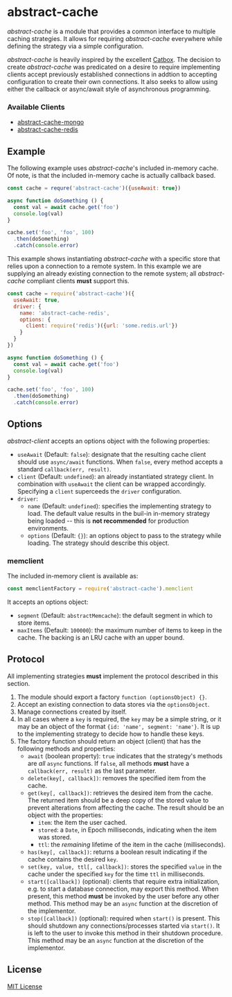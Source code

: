 # abstract-cache

*abstract-cache* is a module that provides a common interface to multiple
caching strategies. It allows for requiring *abstract-cache* everywhere while
defining the strategy via a simple configuration.

*abstract-cache* is heavily inspired by the excellent [Catbox][catbox]. The
decision to create *abstract-cache* was predicated on a desire to require
implementing clients accept previously established connections in addtion to
accepting configuration to create their own connections. It also seeks to
allow using either the callback or async/await style of asynchronous
programming.

[catbox]: https://npm.im/catbox

### Available Clients

+ [abstract-cache-mongo](https://github.com/jsumners/abstract-cache-mongo)
+ [abstract-cache-redis](https://github.com/jsumners/abstract-cache-redis)

## Example

The following example uses *abstract-cache*'s included in-memory cache. Of note,
is that the included in-memory cache is actually callback based.

```js
const cache = requre('abstract-cache')({useAwait: true})

async function doSomething () {
  const val = await cache.get('foo')
  console.log(val)
}

cache.set('foo', 'foo', 100)
  .then(doSomething)
  .catch(console.error)
```

This example shows instantiating *abstract-cache* with a specific store that
relies upon a connection to a remote system. In this example we are supplying
an already existing connection to the remote system; all *abstract-cache*
compliant clients **must** support this.

```js
const cache = require('abstract-cache')({
  useAwait: true,
  driver: {
    name: 'abstract-cache-redis',
    options: {
      client: require('redis')({url: 'some.redis.url'})
    }
  }
})

async function doSomething () {
  const val = await cache.get('foo')
  console.log(val)
}

cache.set('foo', 'foo', 100)
  .then(doSomething)
  .catch(console.error)
```

## Options

*abstract-client* accepts an options object with the following properties:

+ `useAwait` (Default: `false`): designate that the resulting cache client
should use `async/await` functions. When `false`, every method accepts a
standard `callback(err, result)`.
+ `client` (Default: `undefined`): an already instantiated strategy client.
In combination with `useAwait` the client can be wrapped accordingly. Specifying
a `client` superceeds the `driver` configuration.
+ `driver`:
    * `name` (Default: `undefined`): specifies the implementing strategy to
    load. The default value results in the buil-in in-memory strategy being
    loaded -- this is **not recommended** for production environments.
    * `options` (Default: `{}`): an options object to pass to the strategy
    while loading. The strategy should describe this object.

### memclient

The included in-memory client is available as:

```js
const memclientFactory = require('abstract-cache').memclient
```

It accepts an options object:

+ `segment` (Default: `abstractMemcache`): the default segment in which to store
items.
+ `maxItems` (Default: `100000`): the maximum number of items to keep in the
cache. The backing is an LRU cache with an upper bound.

## Protocol

All implementing strategies **must** implement the protocol described in this
section.

1. The module should export a factory `function (optionsObject) {}`.
1. Accept an existing connection to data stores via the `optionsObject`.
1. Manage connections created by itself.
1. In all cases where a `key` is required, the `key` may be a simple string,
or it may be an object of the format `{id: 'name', segment: 'name'}`. It is
up to the implementing strategy to decide how to handle these keys.
1. The factory function should return an object (client) that has the following
methods and properties:
    * `await` (boolean property): `true` indicates that the strategy's methods
    are *all* `async` functions. If `false`, all methods **must** have a
    `callback(err, result)` as the last parameter.
    * `delete(key[, callback])`: removes the specified item from the cache.
    * `get(key[, callback])`: retrieves the desired item from the cache. The
    returned item should be a deep copy of the stored value to prevent alterations
    from affecting the cache. The result should be an object with the properties:
        + `item`: the item the user cached.
        + `stored`: a `Date`, in Epoch milliseconds, indicating when the item
        was stored.
        + `ttl`: the *remaining* lifetime of the item in the cache (milliseconds).
    * `has(key[, callback])`: returns a boolean result indicating if the cache
    contains the desired `key`.
    * `set(key, value, ttl[, callback])`: stores the specified `value` in the
    cache under the specified `key` for the time `ttl` in milliseconds.
    * `start([callback])` (optional): clients that require extra initialization,
    e.g. to start a database connection, may export this method. When present,
    this method **must** be invoked by the user before any other method. This
    method may be an `async` function at the discretion of the implementor.
    * `stop([callback])` (optional): required when `start()` is present. This
    should shutdown any connections/processes started via `start()`. It is
    left to the user to invoke this method in their shutdown procedure. This
    method may be an `async` function at the discretion of the implementor.

## License

[MIT License](http://jsumners.mit-license.org/)

